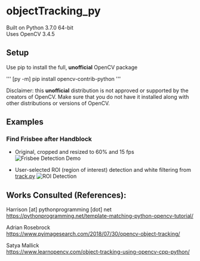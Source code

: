 # objectTracking_py

Built on Python 3.7.0 64-bit <br>
Uses OpenCV 3.4.5<br>

## Setup
Use pip to install the full, **unofficial** OpenCV package

'''
[py -m] pip install opencv-contrib-python
'''

Disclaimer: this **unofficial** distribution is not approved or supported by the creators of OpenCV. Make sure that you do not have it installed along with other distributions or versions of OpenCV.


## Examples

### Find Frisbee after Handblock
* Original, cropped and resized to 60% and 15 fps
![Frisbee Detection Demo](demo/handblock.gif)

* User-selected ROI (region of interest) detection and white filtering from [track.py](track.py)
![ROI Detection](demo/pickup_and_go_30fps_track_py_annotated.gif)

## Works Consulted (References):
Harrison [at] pythonprogramming [dot] net
https://pythonprogramming.net/template-matching-python-opencv-tutorial/

Adrian Rosebrock<br>
https://www.pyimagesearch.com/2018/07/30/opencv-object-tracking/

Satya Mallick<br>
https://www.learnopencv.com/object-tracking-using-opencv-cpp-python/